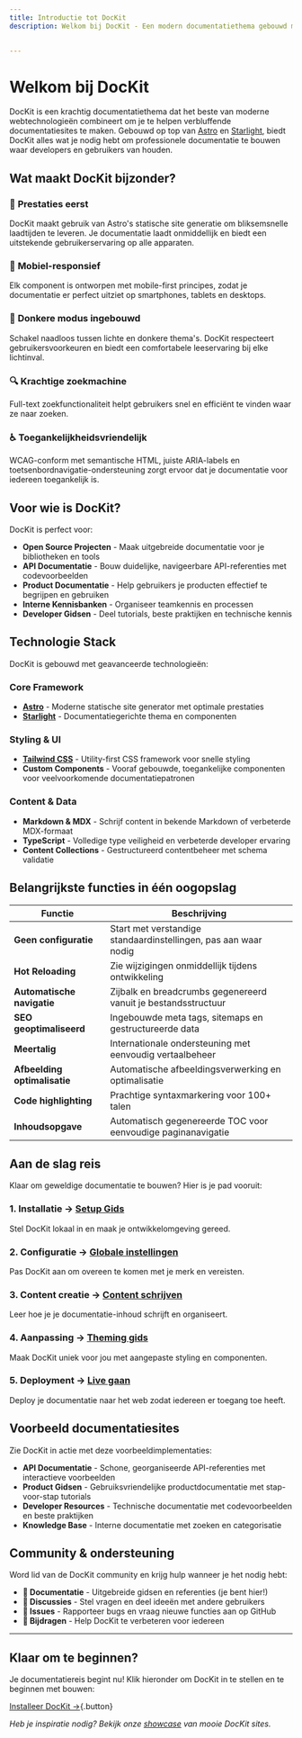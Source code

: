 ```yaml
---
title: Introductie tot DocKit
description: Welkom bij DocKit - Een modern documentatiethema gebouwd met Astro en Starlight voor het creëren van mooie, snelle en toegankelijke documentatiesites.

  
---
```


# Welkom bij DocKit

DocKit is een krachtig documentatiethema dat het beste van moderne webtechnologieën combineert om je te helpen verbluffende documentatiesites te maken. Gebouwd op top van [Astro](https://astro.build) en [Starlight](https://starlight.astro.build), biedt DocKit alles wat je nodig hebt om professionele documentatie te bouwen waar developers en gebruikers van houden.

## Wat maakt DocKit bijzonder?

### 🚀 **Prestaties eerst**
DocKit maakt gebruik van Astro's statische site generatie om bliksemsnelle laadtijden te leveren. Je documentatie laadt onmiddellijk en biedt een uitstekende gebruikerservaring op alle apparaten.

### 📱 **Mobiel-responsief**
Elk component is ontworpen met mobile-first principes, zodat je documentatie er perfect uitziet op smartphones, tablets en desktops.

### 🌙 **Donkere modus ingebouwd**
Schakel naadloos tussen lichte en donkere thema's. DocKit respecteert gebruikersvoorkeuren en biedt een comfortabele leeservaring bij elke lichtinval.

### 🔍 **Krachtige zoekmachine**
Full-text zoekfunctionaliteit helpt gebruikers snel en efficiënt te vinden waar ze naar zoeken.

### ♿ **Toegankelijkheidsvriendelijk**
WCAG-conform met semantische HTML, juiste ARIA-labels en toetsenbordnavigatie-ondersteuning zorgt ervoor dat je documentatie voor iedereen toegankelijk is.

## Voor wie is DocKit?

DocKit is perfect voor:

- **Open Source Projecten** - Maak uitgebreide documentatie voor je bibliotheken en tools
- **API Documentatie** - Bouw duidelijke, navigeerbare API-referenties met codevoorbeelden
- **Product Documentatie** - Help gebruikers je producten effectief te begrijpen en gebruiken
- **Interne Kennisbanken** - Organiseer teamkennis en processen
- **Developer Gidsen** - Deel tutorials, beste praktijken en technische kennis

## Technologie Stack

DocKit is gebouwd met geavanceerde technologieën:

### Core Framework
- **[Astro](https://astro.build)** - Moderne statische site generator met optimale prestaties
- **[Starlight](https://starlight.astro.build)** - Documentatiegerichte thema en componenten

### Styling & UI
- **[Tailwind CSS](https://tailwindcss.com)** - Utility-first CSS framework voor snelle styling
- **Custom Components** - Vooraf gebouwde, toegankelijke componenten voor veelvoorkomende documentatiepatronen

### Content & Data
- **Markdown & MDX** - Schrijf content in bekende Markdown of verbeterde MDX-formaat
- **TypeScript** - Volledige type veiligheid en verbeterde developer ervaring
- **Content Collections** - Gestructureerd contentbeheer met schema validatie

## Belangrijkste functies in één oogopslag

| Functie | Beschrijving |
|---------|-------------|
| **Geen configuratie** | Start met verstandige standaardinstellingen, pas aan waar nodig |
| **Hot Reloading** | Zie wijzigingen onmiddellijk tijdens ontwikkeling |
| **Automatische navigatie** | Zijbalk en breadcrumbs gegenereerd vanuit je bestandsstructuur |
| **SEO geoptimaliseerd** | Ingebouwde meta tags, sitemaps en gestructureerde data |
| **Meertalig** | Internationale ondersteuning met eenvoudig vertaalbeheer |
| **Afbeelding optimalisatie** | Automatische afbeeldingsverwerking en optimalisatie |
| **Code highlighting** | Prachtige syntaxmarkering voor 100+ talen |
| **Inhoudsopgave** | Automatisch gegenereerde TOC voor eenvoudige paginanavigatie |

## Aan de slag reis

Klaar om geweldige documentatie te bouwen? Hier is je pad vooruit:

### 1. **Installatie** → [Setup Gids](/getting-started/installation)
Stel DocKit lokaal in en maak je ontwikkelomgeving gereed.

### 2. **Configuratie** → [Globale instellingen](/getting-started/global-settings/configuration)
Pas DocKit aan om overeen te komen met je merk en vereisten.

### 3. **Content creatie** → [Content schrijven](/guides/content)
Leer hoe je je documentatie-inhoud schrijft en organiseert.

### 4. **Aanpassing** → [Theming gids](/guides/customization)
Maak DocKit uniek voor jou met aangepaste styling en componenten.

### 5. **Deployment** → [Live gaan](/guides/deployment)
Deploy je documentatie naar het web zodat iedereen er toegang toe heeft.

## Voorbeeld documentatiesites

Zie DocKit in actie met deze voorbeeldimplementaties:

- **API Documentatie** - Schone, georganiseerde API-referenties met interactieve voorbeelden
- **Product Gidsen** - Gebruiksvriendelijke productdocumentatie met stap-voor-stap tutorials
- **Developer Resources** - Technische documentatie met codevoorbeelden en beste praktijken
- **Knowledge Base** - Interne documentatie met zoeken en categorisatie

## Community & ondersteuning

Word lid van de DocKit community en krijg hulp wanneer je het nodig hebt:

- **📖 Documentatie** - Uitgebreide gidsen en referenties (je bent hier!)
- **💬 Discussies** - Stel vragen en deel ideeën met andere gebruikers
- **🐛 Issues** - Rapporteer bugs en vraag nieuwe functies aan op GitHub
- **🔧 Bijdragen** - Help DocKit te verbeteren voor iedereen

---

## Klaar om te beginnen?

Je documentatiereis begint nu! Klik hieronder om DocKit in te stellen en te beginnen met bouwen:

[Installeer DocKit →](/getting-started/installation){.button}

*Heb je inspiratie nodig? Bekijk onze [showcase](/resources/showcase) van mooie DocKit sites.*